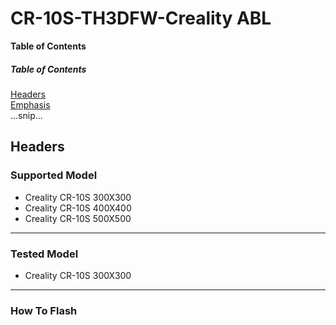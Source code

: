 
# CR-10S-TH3DFW-Creality ABL


**Table of Contents**

##### Table of Contents  
[Headers](#headers)  
[Emphasis](#emphasis)  
...snip...    
<a name="headers"/>
## Headers


### Supported Model

- Creality CR-10S 300X300 
- Creality CR-10S 400X400 
- Creality CR-10S 500X500


------------


### Tested Model

- Creality CR-10S 300X300

------------


### How To Flash



